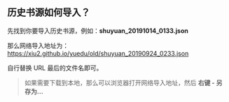 ## 历史书源如何导入？

先找到你要导入历史书源，例如：**shuyuan_20191014_0133.json**  

那么网络导入地址为：https://xiu2.github.io/yuedu/old/shuyuan_20190924_0233.json  

自行替换 URL 最后的文件名即可。

> 如果需要下载到本地，那么可以浏览器打开网络导入地址，然后 **右键 - 另存为...**
